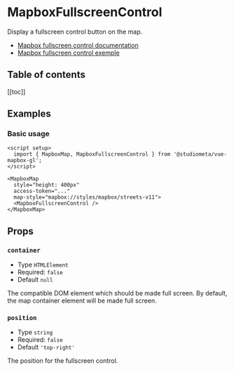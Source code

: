 <script setup>
  import { MapboxMap, MapboxFullscreenControl } from '@studiometa/vue-mapbox-gl';
</script>

# MapboxFullscreenControl

Display a fullscreen control button on the map.

- [Mapbox fullscreen control documentation](https://docs.mapbox.com/mapbox-gl-js/api/markers/#fullscreencontrol)
- [Mapbox fullscreen control exemple](https://docs.mapbox.com/mapbox-gl-js/example/fullscreen/)

<h2>Table of contents</h2>

[[toc]]

## Examples

### Basic usage

<ClientOnly>
<MapboxMap
  style="margin-top: 1em; height: 400px;"
  :access-token="MAPBOX_API_KEY"
  map-style="mapbox://styles/mapbox/streets-v11">
  <MapboxFullscreenControl />
</MapboxMap>
</ClientOnly>

```vue {9}
<script setup>
  import { MapboxMap, MapboxFullscreenControl } from '@studiometa/vue-mapbox-gl';
</script>

<MapboxMap
  style="height: 400px"
  access-token="..."
  map-style="mapbox://styles/mapbox/streets-v11">
  <MapboxFullscreenControl />
</MapboxMap>
```


## Props

### `container`
- Type `HTMLElement`
- Required: `false`
- Default `null`

The compatible DOM element which should be made full screen. By default, the map container element will be made full screen.

### `position`
- Type `string`
- Required: `false`
- Default `'top-right'`

The position for the fullscreen control.
